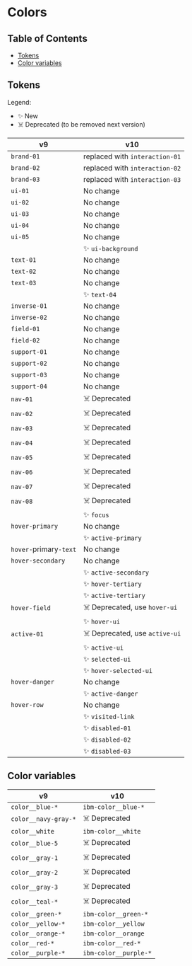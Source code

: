 # Colors

<!-- prettier-ignore-start -->
<!-- START doctoc generated TOC please keep comment here to allow auto update -->
<!-- DON'T EDIT THIS SECTION, INSTEAD RE-RUN doctoc TO UPDATE -->
## Table of Contents

- [Tokens](#tokens)
- [Color variables](#color-variables)

<!-- END doctoc generated TOC please keep comment here to allow auto update -->
<!-- prettier-ignore-end -->

## Tokens

Legend:

- ✨ New
- ☠️ Deprecated (to be removed next version)

| v9                     | v10                            |
| ---------------------- | ------------------------------ |
| `brand-01`             | replaced with `interaction-01` |
| `brand-02`             | replaced with `interaction-02` |
| `brand-03`             | replaced with `interaction-03` |
| `ui-01`                | No change                      |
| `ui-02`                | No change                      |
| `ui-03`                | No change                      |
| `ui-04`                | No change                      |
| `ui-05`                | No change                      |
|                        | ✨ `ui-background`             |
| `text-01`              | No change                      |
| `text-02`              | No change                      |
| `text-03`              | No change                      |
|                        | ✨ `text-04`                   |
| `inverse-01`           | No change                      |
| `inverse-02`           | No change                      |
| `field-01`             | No change                      |
| `field-02`             | No change                      |
| `support-01`           | No change                      |
| `support-02`           | No change                      |
| `support-03`           | No change                      |
| `support-04`           | No change                      |
| `nav-01`               | ☠️ Deprecated                  |
| `nav-02`               | ☠️ Deprecated                  |
| `nav-03`               | ☠️ Deprecated                  |
| `nav-04`               | ☠️ Deprecated                  |
| `nav-05`               | ☠️ Deprecated                  |
| `nav-06`               | ☠️ Deprecated                  |
| `nav-07`               | ☠️ Deprecated                  |
| `nav-08`               | ☠️ Deprecated                  |
|                        | ✨ `focus`                     |
| `hover-primary`        | No change                      |
|                        | ✨ `active-primary`            |
| `hover-`primary`-text` | No change                      |
| `hover-secondary`      | No change                      |
|                        | ✨ `active-secondary`          |
|                        | ✨ `hover-tertiary`            |
|                        | ✨ `active-tertiary`           |
| `hover-field`          | ☠️ Deprecated, use `hover-ui`  |
|                        | ✨ `hover-ui`                  |
| `active-01`            | ☠️ Deprecated, use `active-ui` |
|                        | ✨ `active-ui`                 |
|                        | ✨ `selected-ui`               |
|                        | ✨ `hover-selected-ui`         |
| `hover-danger`         | No change                      |
|                        | ✨ `active-danger`             |
| `hover-row`            | No change                      |
|                        | ✨ `visited-link`              |
|                        | ✨ `disabled-01`               |
|                        | ✨ `disabled-02`               |
|                        | ✨ `disabled-03`               |

## Color variables

| v9                   | v10                   |
| -------------------- | --------------------- |
| `color__blue-*`      | `ibm-color__blue-*`   |
| `color__navy-gray-*` | ☠️ Deprecated         |
| `color__white`       | `ibm-color__white`    |
| `color__blue-5`      | ☠️ Deprecated         |
| `color__gray-1`      | ☠️ Deprecated         |
| `color__gray-2`      | ☠️ Deprecated         |
| `color__gray-3`      | ☠️ Deprecated         |
| `color__teal-*`      | ☠️ Deprecated         |
| `color__green-*`     | `ibm-color__green-*`  |
| `color__yellow-*`    | `ibm-color__yellow`   |
| `color__orange-*`    | `ibm-color__orange`   |
| `color__red-*`       | `ibm-color__red-*`    |
| `color__purple-*`    | `ibm-color__purple-*` |
